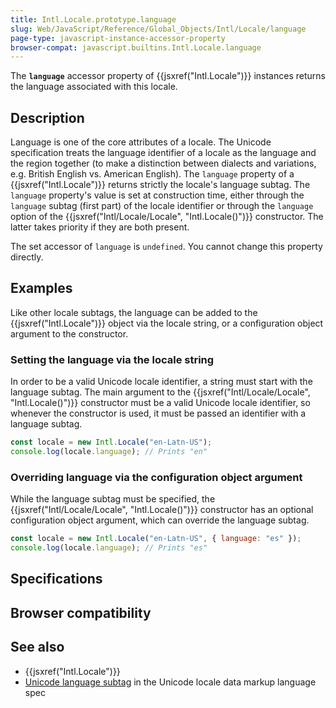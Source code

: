 ```yaml
---
title: Intl.Locale.prototype.language
slug: Web/JavaScript/Reference/Global_Objects/Intl/Locale/language
page-type: javascript-instance-accessor-property
browser-compat: javascript.builtins.Intl.Locale.language
---
```




The **`language`** accessor property of {{jsxref("Intl.Locale")}} instances returns the language associated with this locale.

## Description

Language is one of the core attributes of a locale. The Unicode specification treats the language identifier of a locale as the language and the region together (to make a distinction between dialects and variations, e.g. British English vs. American English). The `language` property of a {{jsxref("Intl.Locale")}} returns strictly the locale's language subtag. The `language` property's value is set at construction time, either through the `language` subtag (first part) of the locale identifier or through the `language` option of the {{jsxref("Intl/Locale/Locale", "Intl.Locale()")}} constructor. The latter takes priority if they are both present.

The set accessor of `language` is `undefined`. You cannot change this property directly.

## Examples

Like other locale subtags, the language can be added to the {{jsxref("Intl.Locale")}} object via the locale string, or a configuration object argument to the constructor.

### Setting the language via the locale string

In order to be a valid Unicode locale identifier, a string must start with the language subtag. The main argument to the {{jsxref("Intl/Locale/Locale", "Intl.Locale()")}} constructor must be a valid Unicode locale identifier, so whenever the constructor is used, it must be passed an identifier with a language subtag.

```js
const locale = new Intl.Locale("en-Latn-US");
console.log(locale.language); // Prints "en"
```

### Overriding language via the configuration object argument

While the language subtag must be specified, the {{jsxref("Intl/Locale/Locale", "Intl.Locale()")}} constructor has an optional configuration object argument, which can override the language subtag.

```js
const locale = new Intl.Locale("en-Latn-US", { language: "es" });
console.log(locale.language); // Prints "es"
```

## Specifications



## Browser compatibility



## See also

- {{jsxref("Intl.Locale")}}
- [Unicode language subtag](https://www.unicode.org/reports/tr35/#unicode_language_subtag_validity) in the Unicode locale data markup language spec
